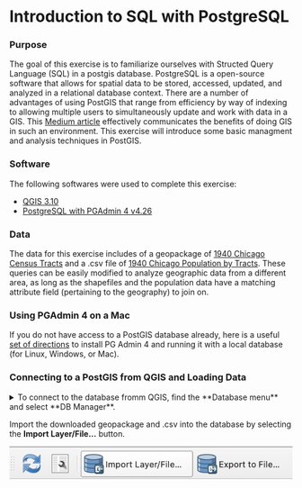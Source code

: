 # Introduction to SQL with PostgreSQL

### Purpose

The goal of this exercise is to familiarize ourselves with Structed Query Language (SQL) in a postgis database. PostgreSQL is a open-source software that allows for spatial data to be stored, accessed, updated, and analyzed in a relational database context. There are a number of advantages of using PostGIS that range from efficiency by way of indexing to allowing multiple users to simultaneously update and work with data in a GIS. This [Medium article](https://medium.com/we-build-state-of-the-art-software-creating/why-should-i-use-postgresql-as-database-in-my-startup-company-96de2fd375a9#:~:text=%E2%80%9CPostgreSQL%20comes%20with%20many%20features,source%2C%20PostgreSQL%20is%20highly%20extensible.) effectively communicates the benefits of doing GIS in such an environment. This exercise will introduce some basic managment and analysis techniques in PostGIS.

### Software

The following softwares were used to complete this exercise:

* [QGIS 3.10](https://qgis.org/en/site/forusers/download.html)
* [PostgreSQL with PGAdmin 4 v4.26](https://www.pgadmin.org/download/pgadmin-4-macos/)

### Data

The data for this exercise includes of a geopackage of [1940 Chicago Census Tracts](data/chicagoTracts.gpkg) and a .csv file of [1940 Chicago Population by Tracts](data/popHousing1940.csv). These queries can be easily modified to analyze geographic data from a different area, as long as the shapefiles and the population data have a matching attribute field (pertaining to the geography) to join on.

### Using PGAdmin 4 on a Mac

If you do not have access to a PostGIS database already, here is a useful [set of directions](https://www.enterprisedb.com/postgres-tutorials/connecting-postgresql-using-psql-and-pgadmin) to install PG Admin 4 and running it with a local database (for Linux, Windows, or Mac).

### Connecting to a PostGIS from QGIS and Loading Data

<details><summary> To connect to the database fromm QGIS, find the **Database menu** and select **DB Manager**. </summary>

<img src = "photos/connectDatabase.png" width="600" align="center">
</details>

Import the downloaded geopackage and .csv into the database by selecting the **Import Layer/File...** button.

![screen_image](photos/importing.png)


